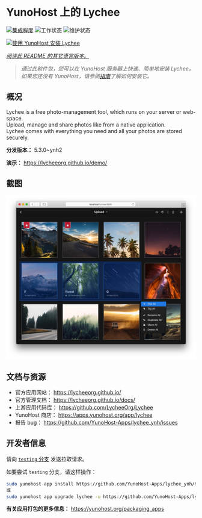 <!--
注意：此 README 由 <https://github.com/YunoHost/apps/tree/master/tools/readme_generator> 自动生成
请勿手动编辑。
-->

# YunoHost 上的 Lychee

[![集成程度](https://dash.yunohost.org/integration/lychee.svg)](https://dash.yunohost.org/appci/app/lychee) ![工作状态](https://ci-apps.yunohost.org/ci/badges/lychee.status.svg) ![维护状态](https://ci-apps.yunohost.org/ci/badges/lychee.maintain.svg)

[![使用 YunoHost 安装 Lychee](https://install-app.yunohost.org/install-with-yunohost.svg)](https://install-app.yunohost.org/?app=lychee)

*[阅读此 README 的其它语言版本。](./ALL_README.md)*

> *通过此软件包，您可以在 YunoHost 服务器上快速、简单地安装 Lychee。*  
> *如果您还没有 YunoHost，请参阅[指南](https://yunohost.org/install)了解如何安装它。*

## 概况

Lychee is a free photo-management tool, which runs on your server or web-space.  
Upload, manage and share photos like from a native application.  
Lychee comes with everything you need and all your photos are stored securely.


**分发版本：** 5.3.0~ynh2

**演示：** <https://lycheeorg.github.io/demo/>

## 截图

![Lychee 的截图](./doc/screenshots/screenshot.jpg)

## 文档与资源

- 官方应用网站： <https://lycheeorg.github.io/>
- 官方管理文档： <https://lycheeorg.github.io/docs/>
- 上游应用代码库： <https://github.com/LycheeOrg/Lychee>
- YunoHost 商店： <https://apps.yunohost.org/app/lychee>
- 报告 bug： <https://github.com/YunoHost-Apps/lychee_ynh/issues>

## 开发者信息

请向 [`testing` 分支](https://github.com/YunoHost-Apps/lychee_ynh/tree/testing) 发送拉取请求。

如要尝试 `testing` 分支，请这样操作：

```bash
sudo yunohost app install https://github.com/YunoHost-Apps/lychee_ynh/tree/testing --debug
或
sudo yunohost app upgrade lychee -u https://github.com/YunoHost-Apps/lychee_ynh/tree/testing --debug
```

**有关应用打包的更多信息：** <https://yunohost.org/packaging_apps>
